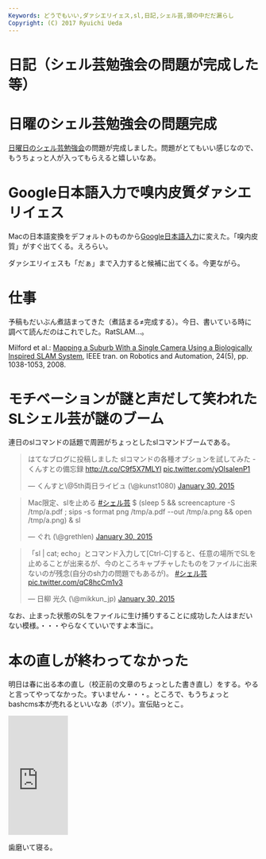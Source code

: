 ```yaml
---
Keywords: どうでもいい,ダァシエリイェス,sl,日記,シェル芸,頭の中だだ漏らし
Copyright: (C) 2017 Ryuichi Ueda
---
```


# 日記（シェル芸勉強会の問題が完成した等）
<h1>日曜のシェル芸勉強会の問題完成</h1>

 <a href="http://usptomo.doorkeeper.jp/events/19679" target="_blank">日曜日のシェル芸勉強会</a>の問題が完成しました。問題がとてもいい感じなので、もうちょっと人が入ってもらえると嬉しいなあ。

<h1>Google日本語入力で嗅内皮質ダァシエリイェス</h1>

<!--more-->

Macの日本語変換をデフォルトのものから<a href="http://www.google.co.jp/ime/" target="_blank">Google日本語入力</a>に変えた。「嗅内皮質」がすぐ出てくる。えろらい。

ダァシエリイェスも「だぁ」まで入力すると候補に出てくる。今更ながら。

<h1>仕事</h1>

予稿もだいぶん煮詰まってきた（煮詰まる≠完成する）。今日、書いている時に調べて読んだのはこれでした。RatSLAM...。

Milford et al.: 
<a href="http://ieeexplore.ieee.org/xpl/login.jsp?tp=&arnumber=4627450" target="_blank">Mapping a Suburb With a Single Camera Using a Biologically Inspired SLAM System</a>, IEEE tran. on Robotics and Automation, 24(5), pp. 1038-1053, 2008.

<h1>モチベーションが謎と声だして笑われたSLシェル芸が謎のブーム</h1>

連日のslコマンドの話題で周囲がちょっとしたslコマンドブームである。

<blockquote class="twitter-tweet" data-partner="tweetdeck"><p>はてなブログに投稿しました&#10;slコマンドの各種オプションを試してみた - くんすとの備忘録&#10;<a href="http://t.co/C9f5X7MLYl">http://t.co/C9f5X7MLYl</a> <a href="http://t.co/yOlsaIenP1">pic.twitter.com/yOlsaIenP1</a></p>&mdash; くんすと\@5th両日ライビュ (\@kunst1080) <a href="https://twitter.com/kunst1080/status/561152690818805760">January 30, 2015</a></blockquote>
<script async src="//platform.twitter.com/widgets.js" charset="utf-8"></script>

<blockquote class="twitter-tweet" data-partner="tweetdeck"><p>Mac限定、slを止める <a href="https://twitter.com/hashtag/%E3%82%B7%E3%82%A7%E3%83%AB%E8%8A%B8?src=hash">#シェル芸</a>&#10;$ (sleep 5 &amp;&amp; screencapture -S /tmp/a.pdf ; sips -s format png /tmp/a.pdf --out /tmp/a.png &amp;&amp; open /tmp/a.png) &amp; sl</p>&mdash; ぐれ (\@grethlen) <a href="https://twitter.com/grethlen/status/561164405946068992">January 30, 2015</a></blockquote>
<script async src="//platform.twitter.com/widgets.js" charset="utf-8"></script>

<blockquote class="twitter-tweet" data-partner="tweetdeck"><p>「sl | cat; echo」とコマンド入力して[Ctrl-C]すると、任意の場所でSLを止めることが出来るが、今のところキャプチャしたものをファイルに出来ないのが残念(自分のsh力の問題でもあるが)。 <a href="https://twitter.com/hashtag/%E3%82%B7%E3%82%A7%E3%83%AB%E8%8A%B8?src=hash">#シェル芸</a> <a href="http://t.co/qC8hcCm1v3">pic.twitter.com/qC8hcCm1v3</a></p>&mdash; 日柳 光久 (\@mikkun_jp) <a href="https://twitter.com/mikkun_jp/status/561084166213611520">January 30, 2015</a></blockquote>
<script async src="//platform.twitter.com/widgets.js" charset="utf-8"></script>

なお、止まった状態のSLをファイルに生け捕りすることに成功した人はまだいない模様。・・・やらなくていいですよ本当に。

<h1>本の直しが終わってなかった</h1>

明日は春に出る本の直し（校正前の文章のちょっとした書き直し）をする。やると言ってやってなかった。すいません・・・。ところで、もうちょっとbashcms本が売れるといいなあ（ボソ）。宣伝貼っとこ。

<iframe src="http://rcm-fe.amazon-adsystem.com/e/cm?lt1=_blank&bc1=000000&IS2=1&bg1=FFFFFF&fc1=000000&lc1=0000FF&t=ryuichiueda-22&o=9&p=8&l=as4&m=amazon&f=ifr&ref=ss_til&asins=4048660683" style="width:120px;height:240px;" scrolling="no" marginwidth="0" marginheight="0" frameborder="0"></iframe>



歯磨いて寝る。

